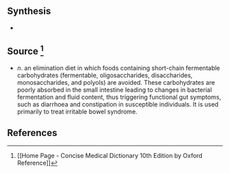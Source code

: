 ## Synthesis
- 
## Source [^1]
- $n$. an elimination diet in which foods containing short-chain fermentable carbohydrates (fermentable, oligosaccharides, disaccharides, monosaccharides, and polyols) are avoided. These carbohydrates are poorly absorbed in the small intestine leading to changes in bacterial fermentation and fluid content, thus triggering functional gut symptoms, such as diarrhoea and constipation in susceptible individuals. It is used primarily to treat irritable bowel syndrome.
## References

[^1]: [[Home Page - Concise Medical Dictionary 10th Edition by Oxford Reference]]